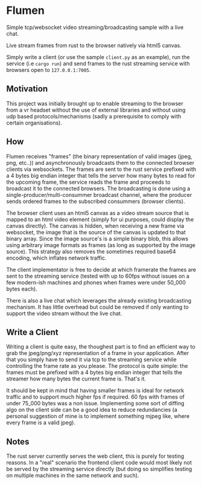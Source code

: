 # Flumen

Simple tcp/websocket video streaming/broadcasting sample with a live chat.

Live stream frames from rust to the browser natively via html5 canvas.

Simply write a client (or use the sample `client.py` as an example),
run the service (i.e `cargo run`) and send
frames to the rust streaming service with browsers open to `127.0.0.1:7005`.

## Motivation

This project was initially brought up to enable streaming to the browser
from a vr headset without the use of external libraries and without using udp
based protocols/mechanisms (sadly a prerequisite to comply with
certain organisations).

## How

Flumen receives "frames" (the binary representation of valid images (jpeg, png,
etc..)) and asynchronously broadcasts them to the connected browser clients via
websockets. The frames are sent to the rust service prefixed with a 4 bytes big
endian integer that tells the server how many bytes to read for the upcoming
frame, the service reads the frame and proceeds to broadcast it to the
connected browsers. The broadcasting is done using a
single-producer/multi-consummer broadcast channel, where the producer sends
ordered frames to the subscribed consummers (browser clients).

The browser client uses an html5 canvas as a video stream source that is mapped to an
html video element (simply for ui purposes, could display the canvas directly).
The canvas is hidden, when receiving a new frame via websocket, the image that
is the source of the canvas is updated to that binary array. Since the image
source's is a simple binary blob, this allows using arbitrary image formats as
frames (as long as supported by the image source). This strategy also removes
the sometimes required base64 encoding, which inflates network traffic.

The client implementator is free to decide at which framerate the frames are
sent to the streaming service (tested with up to 60fps without issues on a few
modern-ish machines and phones when frames were under 50_000 bytes each).

There is also a live chat which leverages the already existing broadcasting
mechanism. It has little overhead but could be removed if only wanting to
support the video stream without the live chat.

## Write a Client

Writing a client is quite easy, the thoughest part is to find an efficient way
to grab the jpeg/png/xyz representation of a frame in your application. After
that you simply have to send it via tcp to the streaming service while
controlling the frame rate as you please. The protocol is quite simple: the
frames must be prefixed with a 4 bytes big endian integer that tells the streamer
how many bytes the current frame is. That's it.

It should be kept in mind that having smaller frames is ideal for network
traffic and to support much higher fps if required. 60 fps with frames of under
75_000 bytes was a non issue. Implementing some sort of diffing algo on the
client side can be a good idea to reduce redundancies (a personal suggestion of
mine is to implement something mjpeg like, where every frame is a valid
jpeg).

## Notes

The rust server currently serves the web client, this is purely for testing
reasons. In a "real" scenario the frontend client code would most likely not be
served by the streaming service directly (but doing so simplifies testing on
multiple machines in the same network and such).

